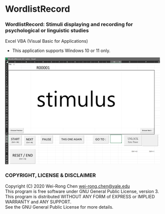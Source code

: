 # WordlistRecord
### WordlistRecord: Stimuli displaying and recording for psychological or linguistic studies
Excel VBA (Visual Basic for Applications)
- This application supports Windows 10 or 11 only. 
<p align="center"><img src="./WordlistRecord_v2.1.png" width="550"></p>


### COPYRIGHT, LICENSE & DISCLAIMER
Copyright (C) 2020 Wei-Rong Chen <wei-rong.chen@yale.edu>  
This program is free software under GNU General Public License, version 3.  
This program is distributed WITHOUT ANY FORM of EXPRESS or IMPLIED WARRANTY and ANY SUPPORT.    
See the GNU General Public License for more details.  
